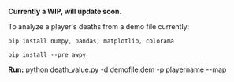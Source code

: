 **Currently a WIP, will update soon.**

To analyze a player's deaths from a demo file currently:
```
pip install numpy, pandas, matplotlib, colorama
```

```
pip install --pre awpy
```
**Run:** python death_value.py -d demofile.dem -p playername --map
